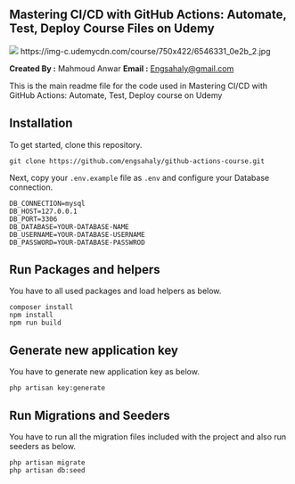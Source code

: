 ## Mastering CI/CD with GitHub Actions: Automate, Test, Deploy Course Files on Udemy

<img src="https://img-c.udemycdn.com/course/750x422/6546331_0e2b_2.jpg"> 
https://img-c.udemycdn.com/course/750x422/6546331_0e2b_2.jpg

**Created By :** Mahmoud Anwar
**Email :** Engsahaly@gmail.com

This is the main readme file for the code used in Mastering CI/CD with GitHub Actions: Automate, Test, Deploy course on Udemy

## Installation

To get started, clone this repository.

```
git clone https://github.com/engsahaly/github-actions-course.git
```

Next, copy your `.env.example` file as `.env` and configure your Database connection.

```
DB_CONNECTION=mysql
DB_HOST=127.0.0.1
DB_PORT=3306
DB_DATABASE=YOUR-DATABASE-NAME
DB_USERNAME=YOUR-DATABASE-USERNAME
DB_PASSWORD=YOUR-DATABASE-PASSWROD
```

## Run Packages and helpers

You have to all used packages and load helpers as below.

```
composer install
npm install
npm run build
```

## Generate new application key

You have to generate new application key as below.

```
php artisan key:generate
```

## Run Migrations and Seeders

You have to run all the migration files included with the project and also run seeders as below.

```
php artisan migrate
php artisan db:seed
```
